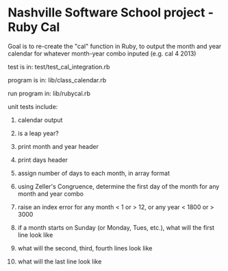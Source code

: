 Nashville Software School project - Ruby Cal
============================================

Goal is to re-create the "cal" function in Ruby, to output the month and year calendar for whatever month-year combo inputed (e.g. cal 4 2013)

test is in: test/test_cal_integration.rb

program is in: lib/class_calendar.rb

run program in: lib/rubycal.rb

unit tests include: 

1. calendar output

2. is a leap year?

3. print month and year header

4. print days header

5. assign number of days to each month, in array format

6. using Zeller's Congruence, determine the first day of the month for any month and year combo

7. raise an index error for any month < 1 or > 12, or any year < 1800 or > 3000

8. if a month starts on Sunday (or Monday, Tues, etc.), what will the first line look like

9. what will the second, third, fourth lines look like

10. what will the last line look like